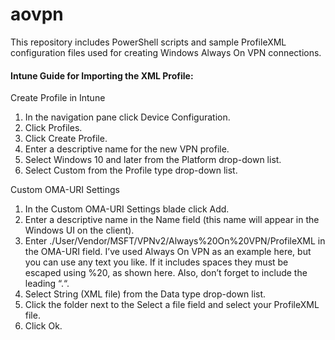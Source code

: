 # aovpn

This repository includes PowerShell scripts and sample ProfileXML configuration files used for creating Windows Always On VPN connections.


#### Intune Guide for Importing the XML Profile:

Create Profile in Intune
1. In the navigation pane click Device Configuration.
2. Click Profiles.
3. Click Create Profile.
4. Enter a descriptive name for the new VPN profile.
5. Select Windows 10 and later from the Platform drop-down list.
6. Select Custom from the Profile type drop-down list.

Custom OMA-URI Settings
1. In the Custom OMA-URI Settings blade click Add.
2. Enter a descriptive name in the Name field (this name will appear in the Windows UI on the client).
3. Enter ./User/Vendor/MSFT/VPNv2/Always%20On%20VPN/ProfileXML in the OMA-URI field. I’ve used Always On VPN as an example here, but you can use any text you like. If it includes spaces they must be escaped using %20, as shown here. Also, don’t forget to include the leading “.“.
4. Select String (XML file) from the Data type drop-down list.
5. Click the folder next to the Select a file field and select your ProfileXML file.
6. Click Ok.
